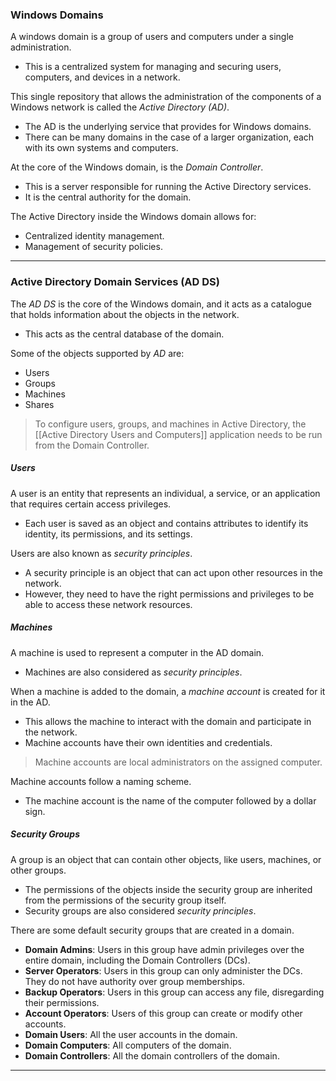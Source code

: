 ### Windows Domains

A windows domain is a group of users and computers under a single administration.
- This is a centralized system for managing and securing users, computers, and devices in a network.

This single repository that allows the administration of the components of a Windows network is called the _Active Directory (AD)_.
- The AD is the underlying service that provides for Windows domains.
- There can be many domains in the case of a larger organization, each with its own systems and computers.

At the core of the Windows domain, is the _Domain Controller_.
- This is a server responsible for running the Active Directory services.
- It is the central authority for the domain.

The Active Directory inside the Windows domain allows for:
- Centralized identity management.
- Management of security policies.

---
### Active Directory Domain Services (AD DS)

The _AD DS_ is the core of the Windows domain, and it acts as a catalogue that holds information about the objects in the network.
- This acts as the central database of the domain.

Some of the objects supported by _AD_ are:
- Users
- Groups
- Machines
- Shares

> To configure users, groups, and machines in Active Directory, the [[Active Directory Users and Computers]] application needs to be run from the Domain Controller.

##### Users

A user is an entity that represents an individual, a service, or an application that requires certain access privileges.
- Each user is saved as an object and contains attributes to identify its identity, its permissions, and its settings.

Users are also known as _security principles_.
- A security principle is an object that can act upon other resources in the network.
- However, they need to have the right permissions and privileges to be able to access these network resources.

##### Machines

A machine is used to represent a computer in the AD domain.
- Machines are also considered as _security principles_.

When a machine is added to the domain, a _machine account_ is created for it in the AD.
- This allows the machine to interact with the domain and participate in the network.
- Machine accounts have their own identities and credentials.

> Machine accounts are local administrators on the assigned computer.

Machine accounts follow a naming scheme.
- The machine account is the name of the computer followed by a dollar sign.

##### Security Groups

A group is an object that can contain other objects, like users, machines, or other groups.
- The permissions of the objects inside the security group are inherited from the permissions of the security group itself.
- Security groups are also considered _security principles_.

There are some default security groups that are created in a domain.
- **Domain Admins**: Users in this group have admin privileges over the entire domain, including the Domain Controllers (DCs).
- **Server Operators**: Users in this group can only administer the DCs. They do not have authority over group memberships.
- **Backup Operators**: Users in this group can access any file, disregarding their permissions.
- **Account Operators**: Users of this group can create or modify other accounts.
- **Domain Users**: All the user accounts in the domain.
- **Domain Computers**: All computers of the domain.
- **Domain Controllers**: All the domain controllers of the domain.

---
